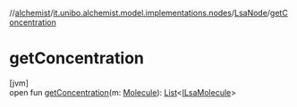 //[alchemist](../../../index.md)/[it.unibo.alchemist.model.implementations.nodes](../index.md)/[LsaNode](index.md)/[getConcentration](get-concentration.md)

# getConcentration

[jvm]\
open fun [getConcentration](get-concentration.md)(m: [Molecule](../../it.unibo.alchemist.model.interfaces/-molecule/index.md)): [List](https://docs.oracle.com/javase/8/docs/api/java/util/List.html)<[ILsaMolecule](../../it.unibo.alchemist.model.interfaces/-i-lsa-molecule/index.md)>
